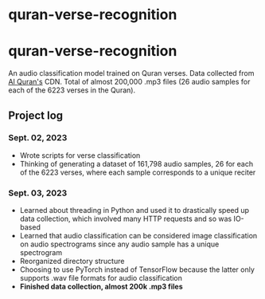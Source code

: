 # quran-verse-recognition
# quran-verse-recognition
An audio classification model trained on Quran verses. Data collected from [Al Quran's](https://alquran.cloud/) CDN.
Total of almost 200,000 .mp3 files (26 audio samples for each of the 6223 verses in the Quran).


## Project log

### Sept. 02, 2023
- Wrote scripts for verse classification 
- Thinking of generating a dataset of 161,798 audio samples, 26 for each of the 6223 verses,
 where each sample corresponds to a unique reciter

### Sept. 03, 2023
- Learned about threading in Python and used it to drastically speed up data collection, which involved many HTTP requests and so was IO-based
- Learned that audio classification can be considered image classification on audio spectrograms since any audio sample has a unique spectrogram
- Reorganized directory structure
- Choosing to use PyTorch instead of TensorFlow because the latter only supports .wav file formats for audio classification
- **Finished data collection, almost 200k .mp3 files**

